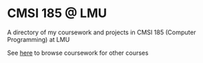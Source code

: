 # CMSI 185 @ LMU
A directory of my coursework and projects in CMSI 185 (Computer Programming) at LMU

See [here](https://github.com/asrouji/LMU) to browse coursework for other courses
